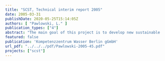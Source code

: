 ```yaml
---
title: "SCST, Technical interim report 2005"
date: 2005-03-31
publishDate: 2020-05-25T15:14:05Z
authors: [ "Pawlowski, L." ]
publication_types: ["4"]
abstract: "The main goal of this project is to develop new sustainable sanitation concepts which have significant advantages in relation to ecological as well as to economical aspects compared to the conventional systems (end-of-pipe-system). After successful project completion the new sanitation concepts should be used in Berlin areas, where sewer systems are not installed and these concepts are appropriate, as well as other locations (national and international). The technical management of the project has been achieved as foreseen, but the administrative project manger has changed in July 2005 since the head of the Berlin Centre of Competence for Water has changed. All technical equipments, besides of the bio-gas plant, are realised. The bio-gas plant will be installed about the end of 2005. In contrary to the EU-proposal the concept with vacuum separation toilets has been installed for technical reasons in the office building instead in the apartment house. Before installing of these toilets gravity separation toilets have been operated for 1 ½ years. Furthermore not in 15 but in 10 flats of the apartment house was it possible to install gravity separation toilets. The addition tasks Life-Cycle-Assessment (Task 5), Industrial style urine treatment for utilization (Task 7) and Fertiliser usage (Task 8) undertaken by different Universities are in the works. The users accept the separation toilets in general, but more the gravity than the vacuum separation toilets. Both have to be improved, especially the flush. The worse assessment for the vacuum separation toilets was expected since they are altered gravity separation toilets. An optimised vacuum separation toilet is not available on the market at present. The results from the faeces separator show that far the most solids can be retained in the filter bags, but there is still a high solids-concentration in the filtrate. For huge settlements a different, continuously working separator is necessary. Due to the high solid concentration in the faecal filtrate the soil filter as a pre-treatment step was blocked very soon and went out of operation. With the 2-chamber septic tank for greywater and faecal filtrate treatment an effluent quality could be obtained which does not lead to clogging of the downstream constructed wetland. The results of the constructed wetland are as expected. From the work of Task 5 and the experiments of Task 7 no reliable results are available until now. The experiments of Task 8 show that the fertilising results from the urine are similar with those from mineral fertilisers. Until the end of the project the different tasks will continue. The digestion of the faeces from the vacuum separation toilets with the bio-gas plant will start in January 2006. In relation to the financial issues 790,482 € (51 %) of the total eligible costs of 1,552,116 € and 1,230,640 € (55 %) of the total real costs of 2,223,474 € respectively have been spent until now. Herewith, the 30 % threshold of the total real costs is transcended."
featured: false
publication: 'Kompetenzzentrum Wasser Berlin gGmbH'
url_pdf: "../../../pdf/Pawlowski-2005-45.pdf"
projects: ["scst"]
---
```


